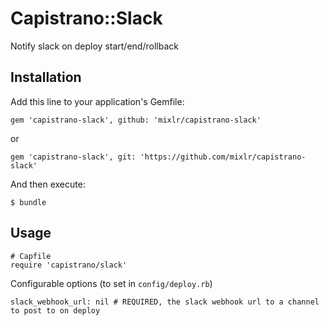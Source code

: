 # Capistrano::Slack

Notify slack on deploy start/end/rollback

## Installation

Add this line to your application's Gemfile:

```
gem 'capistrano-slack', github: 'mixlr/capistrano-slack'
```

or

```
gem 'capistrano-slack', git: 'https://github.com/mixlr/capistrano-slack'
```

And then execute:

```
$ bundle
```

## Usage

```
# Capfile
require 'capistrano/slack'

```

Configurable options (to set in `config/deploy.rb`)

```
slack_webhook_url: nil # REQUIRED, the slack webhook url to a channel to post to on deploy
```